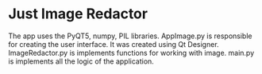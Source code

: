 # Just Image Redactor
The app uses the PyQT5, numpy, PIL libraries.
AppImage.py is responsible for creating the user interface. It was created using Qt Designer.
ImageRedactor.py is implements functions for working with image.
main.py is implements all the logic of the application.
